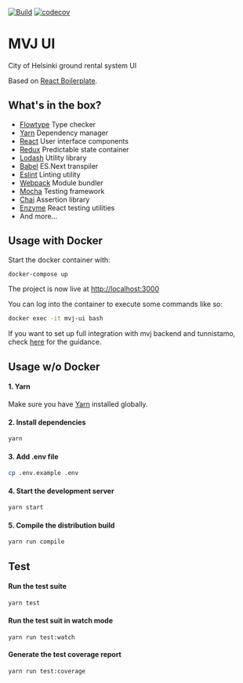 [![Build](https://github.com/City-of-Helsinki/mvj-ui/workflows/test/badge.svg)](https://github.com/City-of-Helsinki/mvj-ui/actions)
[![codecov](https://codecov.io/gh/City-of-Helsinki/mvj-ui/branch/master/graph/badge.svg)](https://codecov.io/gh/City-of-Helsinki/mvj-ui)



# MVJ UI 
City of Helsinki ground rental system UI

Based on [React Boilerplate](https://github.com/nordsoftware/react-boilerplate).

## What's in the box?

- [Flowtype](https://flowtype.org/) Type checker
- [Yarn](https://yarnpkg.com/) Dependency manager
- [React](https://facebook.github.io/react/) User interface components
- [Redux](http://redux.js.org/) Predictable state container
- [Lodash](https://lodash.com/) Utility library
- [Babel](https://babeljs.io/) ES.Next transpiler
- [Eslint](http://eslint.org/) Linting utility
- [Webpack](https://webpack.github.io/) Module bundler
- [Mocha](https://mochajs.org/) Testing framework
- [Chai](http://chaijs.com/) Assertion library
- [Enzyme](https://github.com/airbnb/enzyme) React testing utilities
- And more...

## Usage with Docker

Start the docker container with:

```bash
docker-compose up
```

The project is now live at [http://localhost:3000](http://localhost:3000)

You can log into the container to execute some commands like so:

```bash
docker exec -it mvj-ui bash
```

If you want to set up full integration with mvj backend and tunnistamo, check
[here](https://github.com/City-of-Helsinki/mvj#connecting-to-tunnistamo)
for the guidance.

## Usage w/o Docker


#### 1. Yarn
Make sure you have [Yarn](https://yarnpkg.com/en/docs/install) installed globally.

#### 2. Install dependencies

```bash
yarn
```

#### 3. Add .env file

```bash
cp .env.example .env
```

#### 4. Start the development server

```bash
yarn start
```

#### 5. Compile the distribution build

```bash
yarn run compile
```
## Test

#### Run the test suite

```bash
yarn test
```

#### Run the test suit in watch mode

```
yarn run test:watch
```

#### Generate the test coverage report

```
yarn run test:coverage
```
